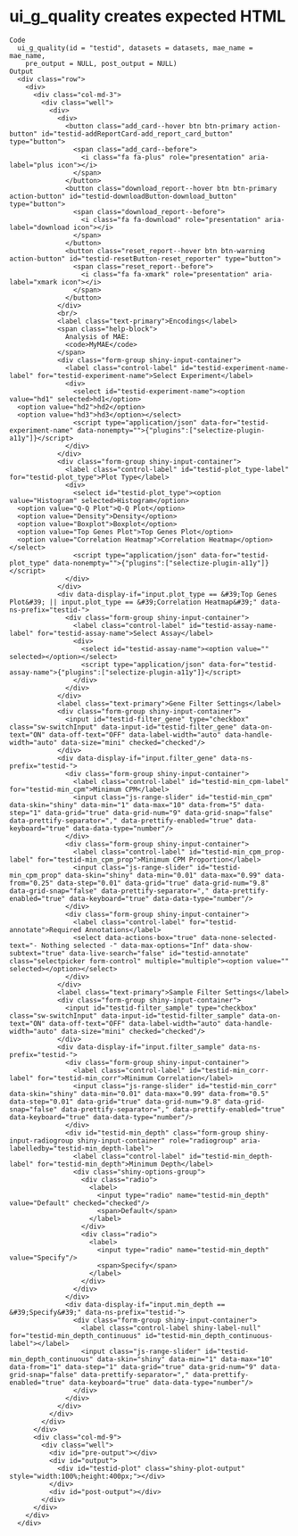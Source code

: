 # ui_g_quality creates expected HTML

    Code
      ui_g_quality(id = "testid", datasets = datasets, mae_name = mae_name,
        pre_output = NULL, post_output = NULL)
    Output
      <div class="row">
        <div>
          <div class="col-md-3">
            <div class="well">
              <div>
                <div>
                  <button class="add_card--hover btn btn-primary action-button" id="testid-addReportCard-add_report_card_button" type="button">
                    <span class="add_card--before">
                      <i class="fa fa-plus" role="presentation" aria-label="plus icon"></i>
                    </span>
                  </button>
                  <button class="download_report--hover btn btn-primary action-button" id="testid-downloadButton-download_button" type="button">
                    <span class="download_report--before">
                      <i class="fa fa-download" role="presentation" aria-label="download icon"></i>
                    </span>
                  </button>
                  <button class="reset_report--hover btn btn-warning action-button" id="testid-resetButton-reset_reporter" type="button">
                    <span class="reset_report--before">
                      <i class="fa fa-xmark" role="presentation" aria-label="xmark icon"></i>
                    </span>
                  </button>
                </div>
                <br/>
                <label class="text-primary">Encodings</label>
                <span class="help-block">
                  Analysis of MAE:
                  <code>MyMAE</code>
                </span>
                <div class="form-group shiny-input-container">
                  <label class="control-label" id="testid-experiment-name-label" for="testid-experiment-name">Select Experiment</label>
                  <div>
                    <select id="testid-experiment-name"><option value="hd1" selected>hd1</option>
      <option value="hd2">hd2</option>
      <option value="hd3">hd3</option></select>
                    <script type="application/json" data-for="testid-experiment-name" data-nonempty="">{"plugins":["selectize-plugin-a11y"]}</script>
                  </div>
                </div>
                <div class="form-group shiny-input-container">
                  <label class="control-label" id="testid-plot_type-label" for="testid-plot_type">Plot Type</label>
                  <div>
                    <select id="testid-plot_type"><option value="Histogram" selected>Histogram</option>
      <option value="Q-Q Plot">Q-Q Plot</option>
      <option value="Density">Density</option>
      <option value="Boxplot">Boxplot</option>
      <option value="Top Genes Plot">Top Genes Plot</option>
      <option value="Correlation Heatmap">Correlation Heatmap</option></select>
                    <script type="application/json" data-for="testid-plot_type" data-nonempty="">{"plugins":["selectize-plugin-a11y"]}</script>
                  </div>
                </div>
                <div data-display-if="input.plot_type == &#39;Top Genes Plot&#39; || input.plot_type == &#39;Correlation Heatmap&#39;" data-ns-prefix="testid-">
                  <div class="form-group shiny-input-container">
                    <label class="control-label" id="testid-assay-name-label" for="testid-assay-name">Select Assay</label>
                    <div>
                      <select id="testid-assay-name"><option value="" selected></option></select>
                      <script type="application/json" data-for="testid-assay-name">{"plugins":["selectize-plugin-a11y"]}</script>
                    </div>
                  </div>
                </div>
                <label class="text-primary">Gene Filter Settings</label>
                <div class="form-group shiny-input-container">
                  <input id="testid-filter_gene" type="checkbox" class="sw-switchInput" data-input-id="testid-filter_gene" data-on-text="ON" data-off-text="OFF" data-label-width="auto" data-handle-width="auto" data-size="mini" checked="checked"/>
                </div>
                <div data-display-if="input.filter_gene" data-ns-prefix="testid-">
                  <div class="form-group shiny-input-container">
                    <label class="control-label" id="testid-min_cpm-label" for="testid-min_cpm">Minimum CPM</label>
                    <input class="js-range-slider" id="testid-min_cpm" data-skin="shiny" data-min="1" data-max="10" data-from="5" data-step="1" data-grid="true" data-grid-num="9" data-grid-snap="false" data-prettify-separator="," data-prettify-enabled="true" data-keyboard="true" data-data-type="number"/>
                  </div>
                  <div class="form-group shiny-input-container">
                    <label class="control-label" id="testid-min_cpm_prop-label" for="testid-min_cpm_prop">Minimum CPM Proportion</label>
                    <input class="js-range-slider" id="testid-min_cpm_prop" data-skin="shiny" data-min="0.01" data-max="0.99" data-from="0.25" data-step="0.01" data-grid="true" data-grid-num="9.8" data-grid-snap="false" data-prettify-separator="," data-prettify-enabled="true" data-keyboard="true" data-data-type="number"/>
                  </div>
                  <div class="form-group shiny-input-container">
                    <label class="control-label" for="testid-annotate">Required Annotations</label>
                    <select data-actions-box="true" data-none-selected-text="- Nothing selected -" data-max-options="Inf" data-show-subtext="true" data-live-search="false" id="testid-annotate" class="selectpicker form-control" multiple="multiple"><option value="" selected></option></select>
                  </div>
                </div>
                <label class="text-primary">Sample Filter Settings</label>
                <div class="form-group shiny-input-container">
                  <input id="testid-filter_sample" type="checkbox" class="sw-switchInput" data-input-id="testid-filter_sample" data-on-text="ON" data-off-text="OFF" data-label-width="auto" data-handle-width="auto" data-size="mini" checked="checked"/>
                </div>
                <div data-display-if="input.filter_sample" data-ns-prefix="testid-">
                  <div class="form-group shiny-input-container">
                    <label class="control-label" id="testid-min_corr-label" for="testid-min_corr">Minimum Correlation</label>
                    <input class="js-range-slider" id="testid-min_corr" data-skin="shiny" data-min="0.01" data-max="0.99" data-from="0.5" data-step="0.01" data-grid="true" data-grid-num="9.8" data-grid-snap="false" data-prettify-separator="," data-prettify-enabled="true" data-keyboard="true" data-data-type="number"/>
                  </div>
                  <div id="testid-min_depth" class="form-group shiny-input-radiogroup shiny-input-container" role="radiogroup" aria-labelledby="testid-min_depth-label">
                    <label class="control-label" id="testid-min_depth-label" for="testid-min_depth">Minimum Depth</label>
                    <div class="shiny-options-group">
                      <div class="radio">
                        <label>
                          <input type="radio" name="testid-min_depth" value="Default" checked="checked"/>
                          <span>Default</span>
                        </label>
                      </div>
                      <div class="radio">
                        <label>
                          <input type="radio" name="testid-min_depth" value="Specify"/>
                          <span>Specify</span>
                        </label>
                      </div>
                    </div>
                  </div>
                  <div data-display-if="input.min_depth == &#39;Specify&#39;" data-ns-prefix="testid-">
                    <div class="form-group shiny-input-container">
                      <label class="control-label shiny-label-null" for="testid-min_depth_continuous" id="testid-min_depth_continuous-label"></label>
                      <input class="js-range-slider" id="testid-min_depth_continuous" data-skin="shiny" data-min="1" data-max="10" data-from="1" data-step="1" data-grid="true" data-grid-num="9" data-grid-snap="false" data-prettify-separator="," data-prettify-enabled="true" data-keyboard="true" data-data-type="number"/>
                    </div>
                  </div>
                </div>
              </div>
            </div>
          </div>
          <div class="col-md-9">
            <div class="well">
              <div id="pre-output"></div>
              <div id="output">
                <div id="testid-plot" class="shiny-plot-output" style="width:100%;height:400px;"></div>
              </div>
              <div id="post-output"></div>
            </div>
          </div>
        </div>
      </div>

